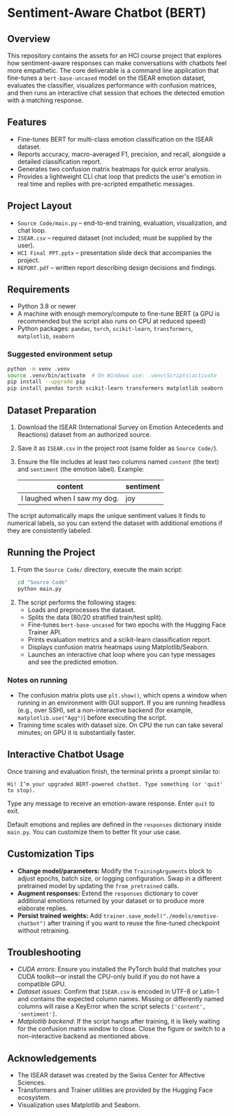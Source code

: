 # Sentiment-Aware Chatbot (BERT)

## Overview
This repository contains the assets for an HCI course project that explores how sentiment-aware responses can make conversations with chatbots feel more empathetic. The core deliverable is a command line application that fine-tunes a `bert-base-uncased` model on the ISEAR emotion dataset, evaluates the classifier, visualizes performance with confusion matrices, and then runs an interactive chat session that echoes the detected emotion with a matching response.

## Features
- Fine-tunes BERT for multi-class emotion classification on the ISEAR dataset.
- Reports accuracy, macro-averaged F1, precision, and recall, alongside a detailed classification report.
- Generates two confusion matrix heatmaps for quick error analysis.
- Provides a lightweight CLI chat loop that predicts the user's emotion in real time and replies with pre-scripted empathetic messages.

## Project Layout
- `Source Code/main.py` – end-to-end training, evaluation, visualization, and chat loop.
- `ISEAR.csv` – required dataset (not included; must be supplied by the user).
- `HCI Final PPT.pptx` – presentation slide deck that accompanies the project.
- `REPORT.pdf` – written report describing design decisions and findings.

## Requirements
- Python 3.8 or newer
- A machine with enough memory/compute to fine-tune BERT (a GPU is recommended but the script also runs on CPU at reduced speed)
- Python packages: `pandas`, `torch`, `scikit-learn`, `transformers`, `matplotlib`, `seaborn`

### Suggested environment setup
```bash
python -m venv .venv
source .venv/bin/activate  # On Windows use: .venv\Scripts\activate
pip install --upgrade pip
pip install pandas torch scikit-learn transformers matplotlib seaborn
```

## Dataset Preparation
1. Download the ISEAR (International Survey on Emotion Antecedents and Reactions) dataset from an authorized source.
2. Save it as `ISEAR.csv` in the project root (same folder as `Source Code/`).
3. Ensure the file includes at least two columns named `content` (the text) and `sentiment` (the emotion label). Example:

   | content                      | sentiment |
   |------------------------------|-----------|
   | I laughed when I saw my dog. | joy       |

The script automatically maps the unique sentiment values it finds to numerical labels, so you can extend the dataset with additional emotions if they are consistently labeled.

## Running the Project
1. From the `Source Code/` directory, execute the main script:
   ```bash
   cd "Source Code"
   python main.py
   ```
2. The script performs the following stages:
   - Loads and preprocesses the dataset.
   - Splits the data (80/20 stratified train/test split).
   - Fine-tunes `bert-base-uncased` for two epochs with the Hugging Face Trainer API.
   - Prints evaluation metrics and a scikit-learn classification report.
   - Displays confusion matrix heatmaps using Matplotlib/Seaborn.
   - Launches an interactive chat loop where you can type messages and see the predicted emotion.

### Notes on running
- The confusion matrix plots use `plt.show()`, which opens a window when running in an environment with GUI support. If you are running headless (e.g., over SSH), set a non-interactive backend (for example, `matplotlib.use("Agg")`) before executing the script.
- Training time scales with dataset size. On CPU the run can take several minutes; on GPU it is substantially faster.

## Interactive Chatbot Usage
Once training and evaluation finish, the terminal prints a prompt similar to:
```
Hi! I’m your upgraded BERT-powered chatbot. Type something (or 'quit' to stop).
```
Type any message to receive an emotion-aware response. Enter `quit` to exit.

Default emotions and replies are defined in the `responses` dictionary inside `main.py`. You can customize them to better fit your use case.

## Customization Tips
- **Change model/parameters:** Modify the `TrainingArguments` block to adjust epochs, batch size, or logging configuration. Swap in a different pretrained model by updating the `from_pretrained` calls.
- **Augment responses:** Extend the `responses` dictionary to cover additional emotions returned by your dataset or to produce more elaborate replies.
- **Persist trained weights:** Add `trainer.save_model("./models/emotive-chatbot")` after training if you want to reuse the fine-tuned checkpoint without retraining.

## Troubleshooting
- *CUDA errors*: Ensure you installed the PyTorch build that matches your CUDA toolkit—or install the CPU-only build if you do not have a compatible GPU.
- *Dataset issues*: Confirm that `ISEAR.csv` is encoded in UTF-8 or Latin-1 and contains the expected column names. Missing or differently named columns will raise a KeyError when the script selects `['content', 'sentiment']`.
- *Matplotlib backend*: If the script hangs after training, it is likely waiting for the confusion matrix window to close. Close the figure or switch to a non-interactive backend as mentioned above.

## Acknowledgements
- The ISEAR dataset was created by the Swiss Center for Affective Sciences.
- Transformers and Trainer utilities are provided by the Hugging Face ecosystem.
- Visualization uses Matplotlib and Seaborn.
